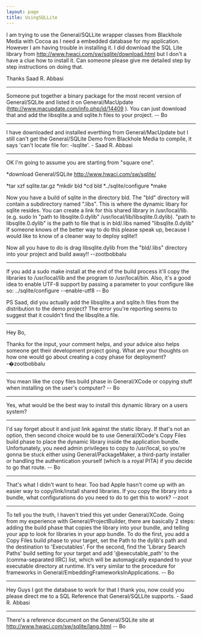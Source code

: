 ```yaml
---
layout: page
title: UsingSQLLite
---
```


I am trying to use the General/SQLLite wrapper classes from Blackhole Media with Cocoa as I need a embedded database for my application. However I am having trouble in installing it. I did download the SQL Lite library from http://www.hwaci.com/sw/sqlite/download.html but I don't a have a clue how to install it. Can someone please give me detailed step by step instructions on doing that.

Thanks Saad R. Abbasi

----

Someone put together a binary package for the most recent version of General/SQLite and listed it on General/MacUpdate (http://www.macupdate.com/info.php/id/14409 ).  You can just download that and add the libsqlite.a and sqlite.h files to your project.  -- Bo

----

I have downloaded and installed everthing from General/MacUpdate but I still can't get the General/SQLite Demo from Blackhole Media to compile, it says 'can't locate file for: -lsqlite'. - Saad R. Abbasi

----

OK I'm going to assume you are starting from "square one".


*download General/SQLite http://www.hwaci.com/sw/sqlite/

*tar xzf sqlite.tar.gz
*mkdir bld
*cd bld
*../sqlite/configure
*make



Now you have a build of sqlite in the directory bld. The "bld" directory will contain a subdirectory named ".libs". This is where the dynamic libary for sqlite resides. You can create a link for this shared library in /usr/local/lib. (e.g.     sudo ln "path to libsqlite.0.dylib" /usr/local/lib/libsqlite.0.dylib). "path to libsqlite.0.dylib" is the path to file that is in     bld/.libs named "libsqlite.0.dylib" If someone knows of the better way to do this please speak up, because I would like to know of a cleaner way to deploy sqlite!!

Now all you have to do is drag libsqlite.dylib from the "bld/.libs" directory into your project and build away!! --zootbobbalu

----

If you add a     sudo make install at the end of the build process it'll copy the libraries to /usr/local/lib and the program to /usr/local/bin.  Also, it's a good idea to enable UTF-8 support by passing a parameter to your configure like so:     ../sqlite/configure --enable-utf8  -- Bo

PS Saad, did you actually add the libsqlite.a and sqlite.h files from the distribution to the demo project?  The error you're reporting seems to suggest that it couldn't find the libsqlite.a file.

----

Hey Bo, 

Thanks for the input, your comment helps, and your advice also helps someone get their development project going. What are your thoughts on how one would go about creating a copy phase for deployment? -�zootbobbalu

----

You mean like the copy files build phase in General/XCode or copying stuff when installing on the user's computer?  -- Bo

----

Yes, what would be the best way to install this dynamic library on a users system?

----

I'd say forget about it and just link against the static library.  If that's not an option, then second choice would be to use General/XCode's Copy Files build phase to place the dynamic library inside the application bundle.  Unfortunately, you need admin privileges to copy to /usr/local, so you're gonna be stuck either using General/PackageMaker, a third-party installer or handling the authentication yourself (which is a royal PITA) if you decide to go that route.  -- Bo

----

That's what I didn't want to hear. Too bad Apple hasn't come up with an easier way to copy/link/install shared libraries. If you copy the library into a bundle, what configurations do you need to do to get this to work? --zoot

----

To tell you the truth, I haven't tried this yet under General/XCode.  Going from my experience with General/ProjectBuilder, there are basically 2 steps: adding the build phase that copies the library into your bundle, and telling your app to look for libraries in your app bundle.  To do the first, you add a Copy Files build phase to your target, set the Path to the dylib's path and the destination to 'Executables'.  For the second, find the 'Library Search Paths' build setting for your target and add '@executable_path' to the (comma-separated IIRC) list, which will be automagically expanded to your executable directory at runtime.  It's very similar to the procedure for frameworks in General/EmbeddingFrameworksInApplications.  -- Bo

----

Hey Guys I got the database to work for that I thank you, now could you please direct me to a SQL Reference that General/SQLLite supports. - Saad R. Abbasi

----

There's a reference document on the General/SQLite site at http://www.hwaci.com/sw/sqlite/lang.html  -- Bo
